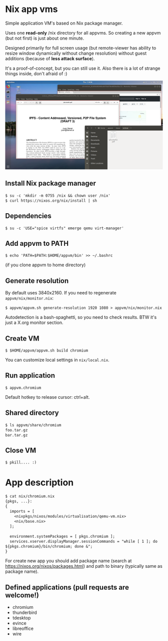 # Nix app vms

Simple application VM's based on Nix package manager.

Uses one **read-only** /nix directory for all appvms. So creating a new appvm (but not first) is just about one minute.

Designed primarily for full screen usage (but remote-viewer has ability to resize window dynamically without change resolution) without guest additions (because of **less attack surface**).

It's a proof-of-concept, but you can still use it. Also there is a lot of strange things inside, don't afraid of :)

![appvm screenshot](screenshots/2018-07-05.png)

## Install Nix package manager

    $ su -c 'mkdir -m 0755 /nix && chown user /nix'
    $ curl https://nixos.org/nix/install | sh

## Dependencies

    $ su -c 'USE="spice virtfs" emerge qemu virt-manager'

## Add appvm to PATH

    $ echo 'PATH=$PATH:$HOME/appvm/bin' >> ~/.bashrc

(if you clone appvm to home directory)

## Generate resolution

By default uses 3840x2160. If you need to regenerate `appvm/nix/monitor.nix`:

    $ appvm/appvm.sh generate-resolution 1920 1080 > appvm/nix/monitor.nix

Autodetection is a bash-spaghetti, so you need to check results. BTW it's just a X.org monitor section.

## Create VM

    $ $HOME/appvm/appvm.sh build chromium

You can customize local settings in `nix/local.nix`.

## Run application

    $ appvm.chromium

Default hotkey to release cursor: ctrl+alt.

## Shared directory

    $ ls appvm/share/chromium
    foo.tar.gz
    bar.tar.gz

## Close VM

    $ pkill.... :)

# App description

    $ cat nix/chromium.nix
    {pkgs, ...}:
    {
      imports = [
        <nixpkgs/nixos/modules/virtualisation/qemu-vm.nix>
        <nix/base.nix>
      ];

      environment.systemPackages = [ pkgs.chromium ];
      services.xserver.displayManager.sessionCommands = "while [ 1 ]; do ${pkgs.chromium}/bin/chromium; done &";
    }

For create new app you should add package name (search at https://nixos.org/nixos/packages.html) and path to binary (typically same as package name).

## Defined applications (pull requests are welcome!)

* chromium
* thunderbird
* tdesktop
* evince
* libreoffice
* wire
